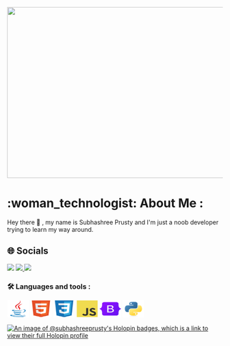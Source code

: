 
<div id="header" align="center">
  <img src="https://www.wallpaperflare.com/static/134/144/1/text-simple-background-black-hello-wallpaper.jpg" height="400px" width="800px">
</div>
<div>
<h1>:woman_technologist: About Me :</h1>
  <p>Hey there 👋 , my name is Subhashree Prusty and I'm just a noob developer trying to learn my way around.</p>
</div>
<div id="badges">
  <h2>🌐 Socials</h2>
  <a href="https://www.linkedin.com/in/subhaprusty/">
  <img src="https://img.shields.io/badge/LINKEDIN-blue?logo=linkedin"></a>
  <a href="https://web.telegram.org/a/">
    <img src="https://img.shields.io/badge/Telegram-%2326A5E4?logo=telegram">
  </a>
  <a href="https://discord.com/channels/@me">
    <img src="https://img.shields.io/badge/DISCORD-grey?logo=discord">
  </a>
</div>
<div>
  <h3>🛠️ Languages and tools :</h3>
  <img src="https://github.com/devicons/devicon/blob/master/icons/java/java-original.svg" height="40px" width="50px">
  <img src="https://github.com/devicons/devicon/blob/master/icons/html5/html5-original.svg" height="40px" width="50px">
  <img src="https://github.com/devicons/devicon/blob/master/icons/css3/css3-original.svg" height="40px" width="50px">
  <img src="https://github.com/devicons/devicon/blob/master/icons/javascript/javascript-original.svg" height="40px" width="50px">
  <img src="https://github.com/devicons/devicon/blob/master/icons/bootstrap/bootstrap-original.svg" height="40px" width="50px">
  <img src="https://github.com/devicons/devicon/blob/master/icons/python/python-original.svg" height="40px" width="50px">
</div>

[![An image of @subhashreeprusty's Holopin badges, which is a link to view their full Holopin profile](https://holopin.me/subhashreeprusty)](https://holopin.io/@subhashreeprusty)
<!--
**SubhashreePrusty/SubhashreePrusty** is a ✨ _special_ ✨ repository because its `README.md` (this file) appears on your GitHub profile.

Here are some ideas to get you started:

- 🔭 I’m currently working on ...
- 🌱 I’m currently learning ...
- 👯 I’m looking to collaborate on ...
- 🤔 I’m looking for help with ...
- 💬 Ask me about ...
- 📫 How to reach me: ...
- 😄 Pronouns: ...
- ⚡ Fun fact: ...
-->
